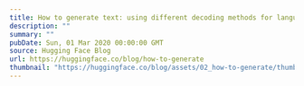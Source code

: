```yaml
---
title: How to generate text: using different decoding methods for language generation with Transformers
description: ""
summary: ""
pubDate: Sun, 01 Mar 2020 00:00:00 GMT
source: Hugging Face Blog
url: https://huggingface.co/blog/how-to-generate
thumbnail: "https://huggingface.co/blog/assets/02_how-to-generate/thumbnail.png"
---
```


